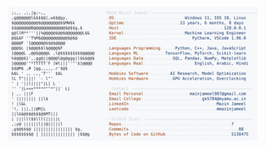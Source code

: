 <picture>
  <source srcset="https://raw.githubusercontent.com/mmazinjameel/mmazinjameel/main/dark_mode.svg?v=1747160081" media="(prefers-color-scheme: dark)">
  <img src="https://raw.githubusercontent.com/mmazinjameel/mmazinjameel/main/light_mode.svg?v=1747160081">
</picture>
